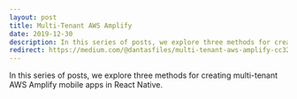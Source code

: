 ```yaml
---
layout: post
title: Multi-Tenant AWS Amplify
date: 2019-12-30
description: In this series of posts, we explore three methods for creating multi-tenant AWS Amplify mobile apps in React Native.
redirect: https://medium.com/@dantasfiles/multi-tenant-aws-amplify-cc3252c4def4
---
```


In this series of posts, we explore three methods for creating multi-tenant AWS Amplify mobile apps in React Native.
